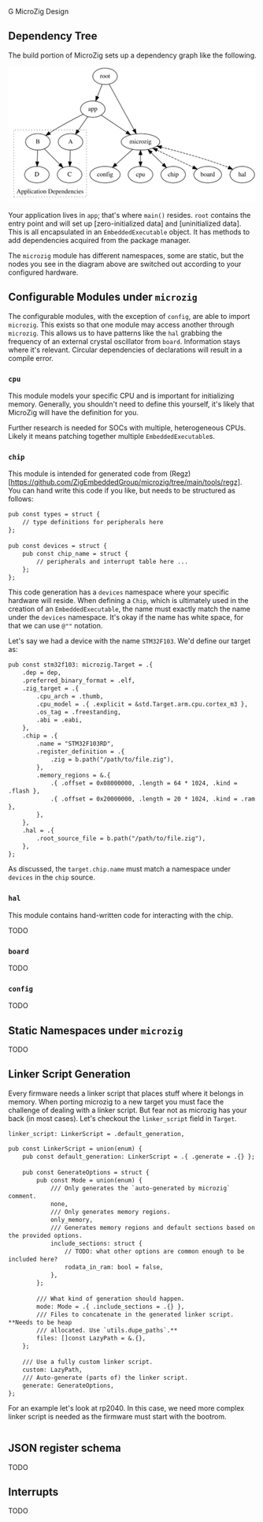 G MicroZig Design

## Dependency Tree

The build portion of MicroZig sets up a dependency graph like the following.

![](images/deps.svg)

Your application lives in `app`; that's where `main()` resides. `root` contains
the entry point and will set up [zero-initialized data] and [uninitialized
data]. This is all encapsulated in an `EmbeddedExecutable` object. It has
methods to add dependencies acquired from the package manager.

The `microzig` module has different namespaces, some are static, but the nodes
you see in the diagram above are switched out according to your configured
hardware.

## Configurable Modules under `microzig`

The configurable modules, with the exception of `config`, are able to import
`microzig`. This exists so that one module may access another through
`microzig`. This allows us to have patterns like the `hal` grabbing the
frequency of an external crystal oscillator from `board`. Information stays
where it's relevant. Circular dependencies of declarations will result in a
compile error.

### `cpu`

This module models your specific CPU and is important for initializing memory.
Generally, you shouldn't need to define this yourself, it's likely that MicroZig
will have the definition for you.

Further research is needed for SOCs with multiple, heterogeneous CPUs. Likely it
means patching together multiple `EmbeddedExecutable`s.

### `chip`

This module is intended for generated code from
(Regz)[https://github.com/ZigEmbeddedGroup/microzig/tree/main/tools/regz]. You
can hand write this code if you like, but needs to be structured as follows:

```zig
pub const types = struct {
    // type definitions for peripherals here
};

pub const devices = struct {
    pub const chip_name = struct {
        // peripherals and interrupt table here ...
    };
};
```

This code generation has a `devices` namespace where your specific hardware will
reside. When defining a `Chip`, which is ultimately used in the creation of an
`EmbeddedExecutable`, the name must exactly match the name under the `devices`
namespace. It's okay if the name has white space, for that we can use `@""`
notation.

Let's say we had a device with the name `STM32F103`. We'd define our target as:

```zig
pub const stm32f103: microzig.Target = .{
    .dep = dep,
    .preferred_binary_format = .elf,
    .zig_target = .{
        .cpu_arch = .thumb,
        .cpu_model = .{ .explicit = &std.Target.arm.cpu.cortex_m3 },
        .os_tag = .freestanding,
        .abi = .eabi,
    },
    .chip = .{
        .name = "STM32F103RD",
        .register_definition = .{
            .zig = b.path("/path/to/file.zig"),
        },
        .memory_regions = &.{
            .{ .offset = 0x08000000, .length = 64 * 1024, .kind = .flash },
            .{ .offset = 0x20000000, .length = 20 * 1024, .kind = .ram },
        },
    },
    .hal = .{
        .root_source_file = b.path("/path/to/file.zig"),
    },
};
```

As discussed, the `target.chip.name` must match a namespace under `devices` in the `chip` source.

### `hal`

This module contains hand-written code for interacting with the chip.

TODO

### `board`

TODO

### `config`

TODO

## Static Namespaces under `microzig`

TODO

## Linker Script Generation

Every firmware needs a linker script that places stuff where it belongs in
memory. When porting microzig to a new target you must face the challenge of
dealing with a linker script. But fear not as microzig has your back (in most
cases). Let's checkout the `linker_script` field in `Target`.

```zig
linker_script: LinkerScript = .default_generation,
```

```zig
pub const LinkerScript = union(enum) {
    pub const default_generation: LinkerScript = .{ .generate = .{} };

    pub const GenerateOptions = struct {
        pub const Mode = union(enum) {
            /// Only generates the `auto-generated by microzig` comment.
            none,
            /// Only generates memory regions.
            only_memory,
            /// Generates memory regions and default sections based on the provided options.
            include_sections: struct {
                // TODO: what other options are common enough to be included here?
                rodata_in_ram: bool = false,
            },
        };

        /// What kind of generation should happen.
        mode: Mode = .{ .include_sections = .{} },
        /// Files to concatenate in the generated linker script. **Needs to be heap
        /// allocated. Use `utils.dupe_paths`.**
        files: []const LazyPath = &.{},
    };

    /// Use a fully custom linker script.
    custom: LazyPath,
    /// Auto-generate (parts of) the linker script.
    generate: GenerateOptions,
};
```

For an example let's look at rp2040. In this case, we need  more complex linker script is needed as the firmware
must start with the bootrom.

```
```

## JSON register schema

TODO

## Interrupts

TODO

